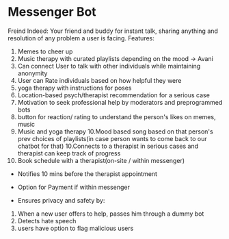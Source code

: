 # Messenger Bot
Freind Indeed:
Your friend and buddy for instant talk, sharing anything and resolution of any problem a user is facing.
Features:
1. Memes to cheer up 
2. Music therapy with curated playlists depending on the mood -> Avani
3. Can connect User to talk with other individuals while maintaining anonymity
4. User can Rate individuals based on how helpful they were
5. yoga therapy with instructions for poses
6. Location-based psych/therapist recommendation for a serious case
7. Motivation to seek professional help by moderators and preprogrammed bots
8. button for reaction/ rating to understand the person's likes on memes, music
9. Music and yoga therapy
10.Mood based song based on that person's prev choices of playlists(in case person wants to come back to our chatbot for that)
10.Connects to a therapist in serious cases and therapist can keep track of progress
11. Book schedule with a therapist(on-site / within messenger)
  * Notifies 10 mins before the therapist appointment
  * Option for Payment if within messenger

* Ensures privacy and safety by: 
1. When a new user offers to help, passes him through a dummy bot
2. Detects hate speech
3. users have option to flag malicious users





